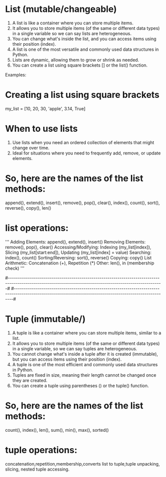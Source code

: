 # List (mutable/changeable)

1. A list is like a container where you can store multiple items. 
2. It allows you to store multiple items (of the same or different data types) in a single variable so we can say lists are heterogeneous.
3. You can change what's inside the list, and you can access items using their position (index).
4. A list is one of the most versatile and commonly used data structures in Python.
5. Lists are dynamic, allowing them to grow or shrink as needed.
6. You can create a list using square brackets [] or the list() function.

Examples:

# Creating a list using square brackets
my_list = [10, 20, 30, 'apple', 3.14, True]

# When to use lists
1. Use lists when you need an ordered collection of elements that might change over time.
2. Ideal for situations where you need to frequently add, remove, or update elements.


# So, here are the names of the list methods:

append(), extend(), insert(), remove(), pop(), clear(), index(), count(),
sort(), reverse(), copy(), len()

# list operations:

'''
Adding Elements: append(), extend(), insert()
Removing Elements: remove(), pop(), clear()
Accessing/Modifying: Indexing (my_list[index]), Slicing (my_list[start:end]), Updating (my_list[index] = value)
Searching: index(), count()
Sorting/Reversing: sort(), reverse()
Copying: copy()
List Arithmetic: Concatenation (+), Repetition (*)
Other: len(), in (membership check)
'''


#-----------------------------------------------------------------------------------------------------------------------------------------------------------#
#-----------------------------------------------------------------------------------------------------------------------------------------------------------#

# Tuple (immutable/)

1. A tuple is like a container where you can store multiple items, similar to a list.
2. It allows you to store multiple items (of the same or different data types) in a single variable, so we can say tuples are heterogeneous.
3. You cannot change what's inside a tuple after it is created (immutable), but you can access items using their position (index).
4. A tuple is one of the most efficient and commonly used data structures in Python.
5. Tuples are fixed in size, meaning their length cannot be changed once they are created.
6. You can create a tuple using parentheses () or the tuple() function.

# So, here are the names of the list methods:
count(), index(), len(), sum(), min(), max(), sorted()

# tuple operations: 
concatenation,repetition,membership,converts list to tuple,tuple unpacking, slicing, nested tuple accessing.

